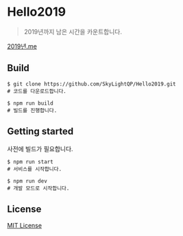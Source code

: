 # Hello2019
> 2019년까지 남은 시간을 카운트합니다.

[2019년.me](http://xn--2019-yy8p.me/)

## Build
```
$ git clone https://github.com/SkyLightQP/Hello2019.git
# 코드를 다운로드합니다.

$ npm run build
# 빌드를 진행합니다.
```

## Getting started
사전에 빌드가 필요합니다.
```
$ npm run start
# 서비스를 시작합니다.

$ npm run dev
# 개발 모드로 시작합니다.
```

## License
[MIT License](https://github.com/SkyLightQP/Hello2019/blob/master/LICENSE)